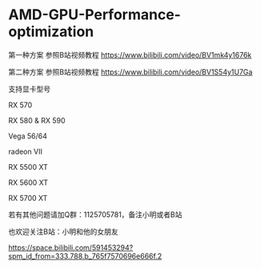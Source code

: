 # AMD-GPU-Performance-optimization

第一种方案 参照B站视频教程
https://www.bilibili.com/video/BV1mk4y1676k

第二种方案 参照B站视频教程
https://www.bilibili.com/video/BV1S54y1U7Ga


支持显卡型号

RX 570

RX 580 & RX 590 

Vega 56/64

radeon VII

RX 5500 XT

RX 5600 XT

RX 5700 XT

若有其他问题请加Q群：1125705781，备注小明或者B站

也欢迎关注B站：小明和他的女朋友

https://space.bilibili.com/591453294?spm_id_from=333.788.b_765f7570696e666f.2
